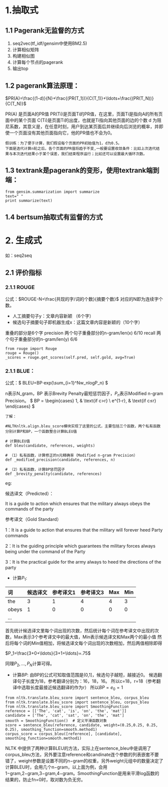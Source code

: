 # 1.抽取式
## 1.1 Pagerank无监督的方式

1. seq2vec(tf_idf/gensim中使用BM2.5)
2. 计算相似矩阵
3. 构建相似图
4. 计算每个节点的pagerank
5. 输出top


## 1.2 pagerank算法原理：

$PR(A)=\frac{(1-d)}{N}+\frac{(PR(T_1))}{C(T_1)}+\ldots+\frac{(PR(T_N))}{C(T_N)}$

PR(A) 是页面A的PR值
PR(Ti)是页面Ti的PR值，在这里，页面Ti是指向A的所有页面中的某个页面
C(Ti)是页面Ti的出度，也就是Ti指向其他页面的边的个数
d 为阻尼系数，其意义是，在任意时刻，用户到达某页面后并继续向后浏览的概率，并即使一个页面没有其他页面指向它，他的PR值也不会为0。

```
假训练：为了便于计算，我们假设每个页面的PR初始值为1，d为0.5。
下面是迭代计算n轮之后，各个页面的PR值将趋于不变,一般要设置收敛条件：比如上次迭代结果与本次迭代结果小于某个误差，我们结束程序运行；比如还可以设置最大循环次数。
```
## 1.3 textrank是pagerank的变形，使用textrank端到端：
```
from gensim.summarization import summarize
text=" "
print summarize(text)
```
## 1.4 bertsum抽取式有监督的方式
# 2. 生成式
如：seq2seq

## 2.1 评价指标
### 2.1.1 ROUGE
公式：$ROUGE-N=\frac{共现的字/词的个数}{摘要个数}$
对应的N即为连续字个数。
* 人工摘要句子y：文章内容新颖 （6个字）
* 候选句子摘要句子即机器生成x：这篇文章内容是新颖的（10个字）

重叠的部分是6个字
precision 两个句子重叠部分的n-gram/len(x) 6/10
recall 两个句子重叠部分的n-gram/len(y) 6/6
```
from rouge import Rouge
rouge = Rouge()
_scores = rouge.get_scores(self.pred, self.gold, avg=True)
```
### 2.1.1 BLUE：

公式：$
BLEU=BP⋅exp(\sum_{i=1}^Nw_nlogP_n)
$

n表示N_gram，BP 表示Brevity Penalty最短惩罚因子，$P_n$表示Modified n-gram Precision。
$
  BP =
\begin{cases}
1,  & \text{if c>r} \\
e^{1-r}, & \text{if c≤r}
\end{cases}
$
```
了解：

#NLTKnltk.align.bleu_score模块实现了这里的公式，主要包括三个函数，两个私有函数分别计算P和BP，一个函数整合计算BLEU值

# 计算BLEU值
def bleu(candidate, references, weights)

# （1）私有函数，计算修正的n元精确率（Modified n-gram Precision）
def _modified_precision(candidate, references, n)

# （2）私有函数，计算BP惩罚因子
def _brevity_penalty(candidate, references)

```
eg:

候选译文（Predicted）：

It is a guide to action which ensures that the military always obeys the commands of the party

参考译文（Gold Standard）

1：It is a guide to action that ensures that the military will forever heed Party commands

2：It is the guiding principle which guarantees the military forces always being under the command of the Party

3：It is the practical guide for the army always to heed the directions of the party
* 计算$P_1$:

|词|候选译文|参考译文1|参考译文3|Max|Min
|:----|:----|:----|:----|:----|:----
|the|3|1|4|4|3
|obeys|1|0|0|0|0
|...

首先统计候选译文里每个词出现的次数，然后统计每个词在参考译文中出现的次数，Max表示3个参考译文中的最大值，Min表示候选译文和Max两个的最小值
然后将每个词的Min值相加，将候选译文每个词出现的次数相加，然后两值相除即得

$P_1=\frac{3+0+\ldots}{3+1+\ldots}=.75$

同理$P_2,\ldots,P_N$计算可得。

* 计算$BP$:
由BP的公式可知取值范围是(0,1]，候选句子越短，越接近0。
候选翻译句子长度为18，参考翻译分别为：16，18，16。
所以c=18，r=18（参考翻译中选取长度最接近候选翻译的作为r）
所以$BP=e_0=1$




```
from nltk.translate.bleu_score import sentence_bleu, corpus_bleu
from nltk.translate.bleu_score import sentence_bleu, corpus_bleu
from nltk.translate.bleu_score import SmoothingFunction
reference = [['The', 'cat', 'is', 'on', 'the', 'mat']]
candidate = ['The', 'cat', 'sat', 'on', 'the', 'mat']
smooth = SmoothingFunction()  # 定义平滑函数对象
score = sentence_bleu(reference, candidate, weight=(0.25,0.25, 0.25, 0.25), smoothing_function=smooth.method1)
corpus_score = corpus_bleu([reference], [candidate], smoothing_function=smooth.method1)
```
NLTK 中提供了两种计算BLEU的方法，实际上在sentence_bleu中是调用了corpus_bleu方法，另外要注意reference和candinate连个参数的列表嵌套不要错了，weight参数是设置不同的n−gram的权重，另外weight元组中的数量决定了计算BLEU时，会用几个n−gram，以上面为例，会用1−gram,2−gram,3−gram,4−gram。SmoothingFunction是用来平滑log函数的结果的，防止fn=0时，取对数为负无穷。
